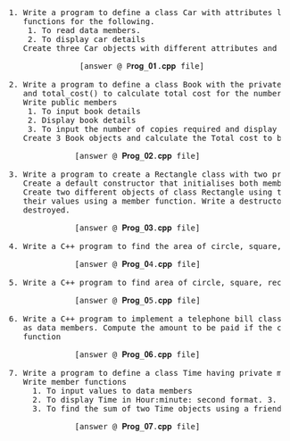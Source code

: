 
<pre>
  1. Write a program to define a class Car with attributes like brand, model, and year. Write member 
     functions for the following. 
      1. To read data members.
      2. To display car details 
     Create three Car objects with different attributes and display details of each one.
  
                 [answer @ P𝐫𝐨𝐠_𝟎𝟏.𝐜𝐩𝐩 file]
  
  2. Write a program to define a class Book with the private members: BookID, BookName, BookPrice,
     and total_cost() to calculate total cost for the number of copies, where n is passed as an argument. 
     Write public members
      1. To input book details 
      2. Display book details 
      3. To input the number of copies required and display the Total cost to be paid.
     Create 3 Book objects and calculate the Total cost to be paid for each purchase.

                [answer @ 𝐏𝐫𝐨𝐠_𝟎𝟐.𝐜𝐩𝐩 file]
  
  3. Write a program to create a Rectangle class with two private data members: length and width. 
     Create a default constructor that initialises both members to 0 and a parameterized constructor. 
     Create two different objects of class Rectangle using these different types of constructors and display 
     their values using a member function. Write a destructor that prints a message when an object is 
     destroyed.

                [answer @ 𝐏𝐫𝐨𝐠_𝟎𝟑.𝐜𝐩𝐩 file]

  4. Write a C++ program to find the area of circle, square, rectangle and triangle using inline functions

                [answer @ 𝐏𝐫𝐨𝐠_𝟎4.𝐜𝐩𝐩 file]

  5. Write a C++ program to find area of circle, square, rectangle and triangle using function overloading

                [answer @ 𝐏𝐫𝐨𝐠_𝟎5.𝐜𝐩𝐩 file]

  6. Write a C++ program to implement a telephone bill class with Name, Address, Tel. No., No. of calls 
     as data members. Compute the amount to be paid if the charges per call is Rs. 2/-. using friend 
     function

                [answer @ 𝐏𝐫𝐨𝐠_𝟎𝟔.𝐜𝐩𝐩 file]

  7. Write a program to define a class Time having private members hours, minutes, and seconds. 
     Write member functions
       1. To input values to data members
       2. To display Time in Hour:minute: second format. 3.
       3. To find the sum of two Time objects using a friend function.

                [answer @ 𝐏𝐫𝐨𝐠_𝟎𝟕.𝐜𝐩𝐩 file]
  
</pre>

